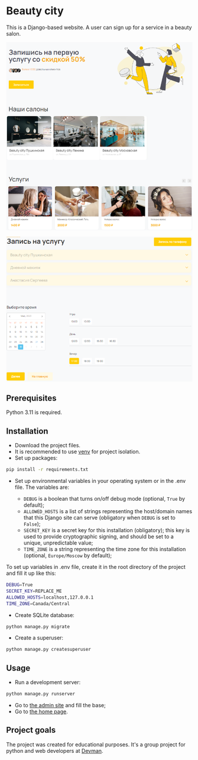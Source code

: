 # Beauty city

This is a Django-based website. A user can sign up for a service in a beauty salon.

![Home page](screenshots/home_page.png)

![Sign up page](screenshots/sign_up.png)

## Prerequisites

Python 3.11 is required.

## Installation

- Download the project files.
- It is recommended to use [venv](https://docs.python.org/3/library/venv.html?highlight=venv#module-venv) for project isolation.
- Set up packages:

```bash
pip install -r requirements.txt
```

- Set up environmental variables in your operating system or in the .env file. The variables are:

  - `DEBUG` is a boolean that turns on/off debug mode (optional, `True` by default);
  - `ALLOWED_HOSTS` is a list of strings representing the host/domain names that this Django site can serve (obligatory when `DEBUG` is set to `False`);
  - `SECRET_KEY` is a secret key for this installation (obligatory); this key is used to provide cryptographic signing, and should be set to a unique, unpredictable value;
  - `TIME_ZONE` is a string representing the time zone for this installation (optional, `Europe/Moscow` by default);

To set up variables in .env file, create it in the root directory of the project and fill it up like this:

```bash
DEBUG=True
SECRET_KEY=REPLACE_ME
ALLOWED_HOSTS=localhost,127.0.0.1
TIME_ZONE=Canada/Central
```

- Create SQLite database:

```bash
python manage.py migrate
```

- Create a superuser:

```bash
python manage.py createsuperuser
```

## Usage

- Run a development server:

```bash
python manage.py runserver
```

- Go to [the admin site](http://127.0.0.1:8000/admin/) and fill the base;
- Go to [the home page](http://127.0.0.1:8000/).

## Project goals

The project was created for educational purposes.
It's a group project for python and web developers at [Devman](https://dvmn.org).
